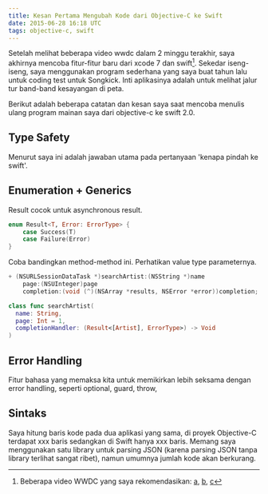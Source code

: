```yaml
---
title: Kesan Pertama Mengubah Kode dari Objective-C ke Swift
date: 2015-06-28 16:18 UTC
tags: objective-c, swift
---
```


Setelah melihat beberapa video wwdc dalam 2 minggu terakhir, saya akhirnya mencoba fitur-fitur baru dari xcode 7 dan swift[^1]. Sekedar iseng-iseng, saya menggunakan program sederhana yang saya buat tahun lalu untuk coding test untuk Songkick. Inti aplikasinya adalah untuk melihat jalur tur band-band kesayangan di peta.

Berikut adalah beberapa catatan dan kesan saya saat mencoba menulis ulang program mainan saya dari objective-c ke swift 2.0.

## Type Safety
Menurut saya ini adalah jawaban utama pada pertanyaan 'kenapa pindah ke swift'.

## Enumeration + Generics
Result cocok untuk asynchronous result.

```swift
enum Result<T, Error: ErrorType> {
    case Success(T)
    case Failure(Error)
}
```

Coba bandingkan method-method ini. Perhatikan value type parameternya.

```objective-c
+ (NSURLSessionDataTask *)searchArtist:(NSString *)name
    page:(NSUInteger)page
    completion:(void (^)(NSArray *results, NSError *error))completion;
```

```swift
class func searchArtist(
  name: String,
  page: Int = 1,
  completionHandler: (Result<[Artist], ErrorType>) -> Void
)
```

## Error Handling
Fitur bahasa yang memaksa kita untuk memikirkan lebih seksama dengan error handling, seperti optional, guard, throw,

## Sintaks
Saya hitung baris kode pada dua aplikasi yang sama, di proyek Objective-C terdapat xxx baris sedangkan di Swift hanya xxx baris. Memang saya menggunakan satu library untuk parsing JSON (karena parsing JSON tanpa library terlihat sangat ribet), namun umumnya jumlah kode akan berkurang.




[^1]: Beberapa video WWDC yang saya rekomendasikan: [a](http://google.com), [b](http://google.com), [c](http://google.com)
